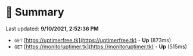 # 📖 Summary
Last updated: **9/10/2021, 2:52:36 PM**

- `GET` [https://uptimerfree.tk](https://uptimerfree.tk) - **Up** (873ms)
- `GET` [https://monitoruptimer.tk](https://monitoruptimer.tk) - **Up** (515ms)
